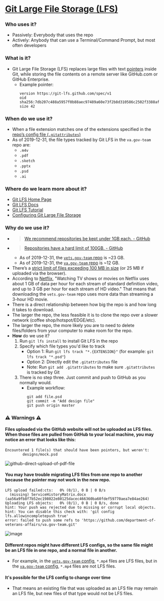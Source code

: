 # [Git Large File Storage (LFS)](https://git-lfs.github.com/)
### **Who** uses it?
  * Passively: Everybody that uses the repo
  * Actively: Anybody that can use a Terminal/Command Prompt, but most often developers
### **What** is it? 
  * Git Large File Storage (LFS) replaces large files with text [pointers](https://github.com/git-lfs/git-lfs/blob/master/docs/spec.md#the-pointer) inside Git, while storing the file contents on a remote server like GitHub.com or GitHub Enterprise.
    * Example pointer:
      ```
      version https://git-lfs.github.com/spec/v1
      oid sha256:7db207c488a5957f0b88aec97489a60e73f2b8d310586c2502f3388af7f76091
      size 42
      ```
### **When** do we use it?
  * When a file extension matches one of the extensions specified in the [repo’s config file (`.gitattributes`)](https://github.com/department-of-veterans-affairs/va.gov-team/blob/master/.gitattributes)
  * As of 2019-12-31, the file types tracked by Git LFS in the `va.gov-team` repo are:
    * `.m4v`
    * `.pdf`
    * `.sketch`
    * `.pptx`
    * `.psd`
    * `.ai`
### **Where** do we learn more about it?
  * [Git LFS Home Page](https://git-lfs.github.com/)
  * [Git LFS Docs](https://github.com/git-lfs/git-lfs/tree/master/docs?utm_source=gitlfs_site&utm_medium=docs_link&utm_campaign=gitlfs#git-lfs-documentation)
  * [Git LFS Tutorial](https://github.com/git-lfs/git-lfs/wiki/Tutorial)
  * [Configuring Git Large File Storage](https://help.github.com/en/github/managing-large-files/configuring-git-large-file-storage)
### **Why** do we use it? 
  * >[We recommend repositories be kept under 1GB each. - GitHub](https://help.github.com/en/github/managing-large-files/what-is-my-disk-quota#file-and-repository-size-limitations)
  * >[Repositories have a hard limit of 100GB. - GitHub](https://help.github.com/en/github/managing-large-files/what-is-my-disk-quota#file-and-repository-size-limitations)
    * As of 2019-12-31, the [`vets.gov-team` repo](https://github.com/department-of-veterans-affairs/vets.gov-team) is ~23 GB.
    * As of 2019-12-31, the [`va.gov-team` repo](https://github.com/department-of-veterans-affairs/va.gov-team) is ~12 GB.
  * There’s a [strict limit of files exceeding 100 MB in size](https://help.github.com/en/github/managing-large-files/what-is-my-disk-quota#file-and-repository-size-limitations) (or 25 MB if uploaded via the browser). 
  * According to [Netflix](https://help.netflix.com/en/node/87), "Watching TV shows or movies on Netflix uses about 1 GB of data per hour for each stream of standard definition video, and up to 3 GB per hour for each stream of HD video." That means that downloading the `vets.gov-team` repo uses more data than streaming a 3-hour HD movie. 
  * There is a direct relationship between how big the repo is and how long it takes to download.
  * The larger the repo, the less feasible it is to clone the repo over a slower network (coffee shop/hotspot/EDGE/etc).
  * The larger the repo, the more likely you are to need to delete files/folders from your computer to make room for the repo.
* **How** do we use it? 
  1. Run `git lfs install` to install Git LFS in the repo
  1. Specify which file types you'd like to track
     * Option 1: Run `git lfs track "*.{EXTENSION}"` (for example: `git lfs track "*.psd"`)
     * Option 2: Directly edit the `.gitattributes` file
     * Note: Run `git add .gitattributes` to make sure `.gitattributes` is tracked by Git
  1. There is no step three. Just commit and push to GitHub as you normally would.
     * Example workflow:
       ```
       git add file.psd
       git commit -m "Add design file"
       git push origin master
       ```

### :warning: Warnings :warning:
#### Files uploaded via the GitHub website will not be uploaded as LFS files. When those files are pulled from GitHub to your local machine, you may notice an error that looks like this:
  ```
  Encountered 1 file(s) that should have been pointers, but weren't:
          designs/mock.psd
  ```
  ![github-direct-upload-of-pdf-file](https://user-images.githubusercontent.com/6130520/71635188-f79e2e00-2be7-11ea-9545-a379a225b514.gif)
#### You may have trouble migrating LFS files from one repo to another because the pointer may not work in the new repo. 
```
LFS upload failed:cts:   0% (0/1), 0 B | 0 B/s
  (missing) ServiceHistoryMatrix.docx (aa56a9fb8f7b52ec198022e80125dacec466360ba60fdef59770aea7e84ae264)
Uploading LFS objects:   0% (0/1), 0 B | 0 B/s, done
hint: Your push was rejected due to missing or corrupt local objects.
hint: You can disable this check with: 'git config lfs.allowincompletepush true'
error: failed to push some refs to 'https://github.com/department-of-veterans-affairs/va.gov-team.git'
```
![image](https://user-images.githubusercontent.com/6130520/71635471-8318be80-2bea-11ea-8621-048cdd19bfc4.png)
#### Different repos might have different LFS configs, so the same file might be an LFS file in one repo, and a normal file in another. 
* For example, in the [`vets.gov-team` config](https://github.com/department-of-veterans-affairs/vets.gov-team/blob/master/.gitattributes), `*.mp4` files are LFS files, but in the [`va.gov-team` config](https://github.com/department-of-veterans-affairs/va.gov-team/blob/master/.gitattributes), `*.mp4` files are not LFS files.
#### It's possible for the LFS config to change over time
* That means an existing file that was uploaded as an LFS file may remain an LFS file, but new files of that type would not be LFS files. 
